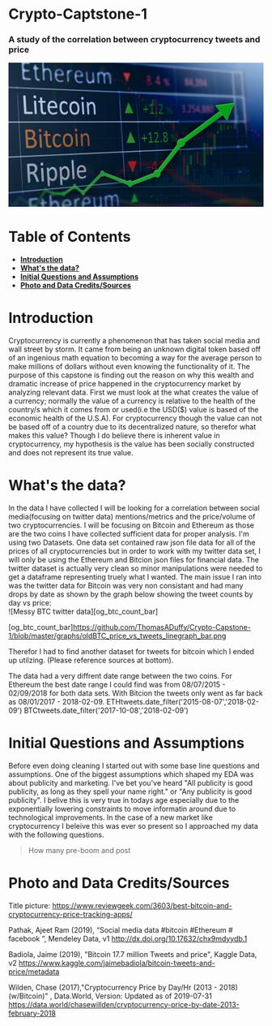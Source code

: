# **Crypto-Captstone-1** <!-- omit in toc -->
### A study of the correlation between cryptocurrency tweets and price<!-- omit in toc -->  
![Title pic][title_pic]

[title_pic]:https://github.com/ThomasADuffy/Crypto-Capstone-1/blob/master/imgs/Title-image.jpg
<!-- toc -->
# **Table of Contents** <!-- omit in toc -->
- [**Introduction**](#introduction)
- [**What's the data?**](#whats-the-data)
- [**Initial Questions and Assumptions**](#initial-questions-and-assumptions)
- [**Photo and Data Credits/Sources**](#photo-and-data-creditssources)


# **Introduction**
Cryptocurrency is currently a phenomenon that has taken social media and wall street by storm. It
came from being an unknown digital token based off of an ingenious math equation to becoming a way
for the average person to make millions of dollars without even knowing the functionality of it. The
purpose of this capstone is finding out the reason on why this wealth and dramatic increase of price
happened in the cryptocurrency market by analyzing relevant data. First we must look at the what creates
the value of a currency; normally the value of a currency is relative to the health of the country/s which it
comes from or used(i.e the USD($) value is based of the economic health of the U.S.A). For
cryptocurrency though the value can not be based off of a country due to its decentralized nature, so
therefor what makes this value? Though I do believe there is inherent value in cryptocurrency, my
hypothesis is the value has been socially constructed and does not represent its true value.


# **What's the data?**
In the data I have collected I will be looking for a correlation between social media(focusing on twitter data)
mentions/metrics and the price/volume of two cryptocurrencies. I will be focusing on Bitcoin and
Ethereum as those are the two coins I have collected sufficient data for proper analysis.
I'm using two Datasets. One data set contained raw json file data for all of the prices of all cryptocurrencies but in order to work with my twitter data set, I will only be using the Ethereum and Bitcion json files for financial data. The twitter dataset is actually very clean so minor manipulations were needed to get a dataframe representing truely what I wanted. The main issue I ran into was the twitter data for Bitcoin was very non consistant and had many drops by date as shown by the graph below showing the tweet counts by day vs price:  
![Messy BTC twitter data][og_btc_count_bar]

[og_btc_count_bar]https://github.com/ThomasADuffy/Crypto-Capstone-1/blob/master/graphs/oldBTC_price_vs_tweets_linegraph_bar.png  

Therefor I had to find another dataset for tweets for bitcoin which I ended up utilzing. (Please reference sources at bottom).


The data had a very diffrent date range between the two coins. For Ethereum the best date range I could find was from 08/07/2015 - 02/09/2018 for both data sets. With Bitcion the tweets only went as far back as 08/01/2017 - 2018-02-09.
    ETHtweets.date_filter('2015-08-07','2018-02-09')
    BTCtweets.date_filter('2017-10-08','2018-02-09')

# **Initial Questions and Assumptions**
Before even doing cleaning I started out with some base line questions and assumptions. One of the biggest assumptions which shaped my EDA was about publicity and marketing. I've bet you've heard "All publicity is good publicity, as long as they spell your name right." or "Any publicity is good publicity". I belive this is very true in todays age especially due to the exponentially lowering constraints to move informatin around due to technological improvements. In the case of a new market like cryptocurrency I beleive this was ever so present so I approached my data with the following questions.

>How many pre-boom and post

# **Photo and Data Credits/Sources**
Title picture: https://www.reviewgeek.com/3603/best-bitcoin-and-cryptocurrency-price-tracking-apps/ 

 Pathak, Ajeet Ram (2019), “Social media data #bitcoin #Ethereum # facebook ”, Mendeley Data, v1 http://dx.doi.org/10.17632/chx9mdyydb.1 

Badiola, Jaime (2019), "Bitcoin 17.7 million Tweets and price", Kaggle Data, v2 https://www.kaggle.com/jaimebadiola/bitcoin-tweets-and-price/metadata

 Wilden, Chase (2017),"Cryptocurrency Price by Day/Hr (2013 - 2018) (w/Bitcoin)" , Data.World, Version: Updated as of 2019-07-31 https://data.world/chasewillden/cryptocurrency-price-by-date-2013-february-2018 